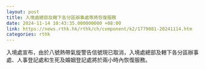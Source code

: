 ```yaml
---
layout: post
title: 入境處總部及轄下各分區辦事處等將恢復服務
date: 2024-11-14 10:43:35.000000000 +08:00
link: https://news.rthk.hk/rthk/ch/component/k2/1779081-20241114.htm
categories: rthk
---
```


入境處宣布，由於八號熱帶氣旋警告信號現已取消，入境處總部及轄下各分區辦事處、人事登記處和生死及婚姻登記處將於兩小時內恢復服務。
